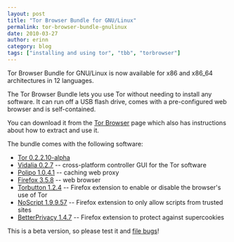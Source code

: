 ```yaml
---
layout: post
title: "Tor Browser Bundle for GNU/Linux"
permalink: tor-browser-bundle-gnulinux
date: 2010-03-27
author: erinn
category: blog
tags: ["installing and using tor", "tbb", "torbrowser"]
---
```


Tor Browser Bundle for GNU/Linux is now available for x86 and x86\_64 architectures in 12 languages.

The Tor Browser Bundle lets you use Tor without needing to install any software. It can run off a USB flash drive, comes with a pre-configured web browser and is self-contained.

You can download it from the [Tor Browser](http://www.torproject.org/torbrowser/) page which also has instructions about how to extract and use it.

The bundle comes with the following software:

- [Tor 0.2.2.10-alpha](https://www.torproject.org/)
- [Vidalia 0.2.7](https://www.torproject.org/vidalia/) -- cross-platform controller GUI for the Tor software
- [Polipo 1.0.4.1](https://www.pps.jussieu.fr/~jch/software/polipo/) -- caching web proxy
- [Firefox 3.5.8](http://www.mozilla.com/firefox/) -- web browser
- [Torbutton 1.2.4](https://www.torproject.org/torbutton/) -- Firefox extension to enable or disable the browser's use of Tor
- [NoScript 1.9.9.57](http://noscript.net/) -- Firefox extension to only allow scripts from trusted sites
- [BetterPrivacy 1.4.7](https://addons.mozilla.org/en-US/firefox/addon/6623) -- Firefox extension to protect against supercookies

This is a beta version, so please test it and [file bugs](https://bugs.torproject.org/)!

